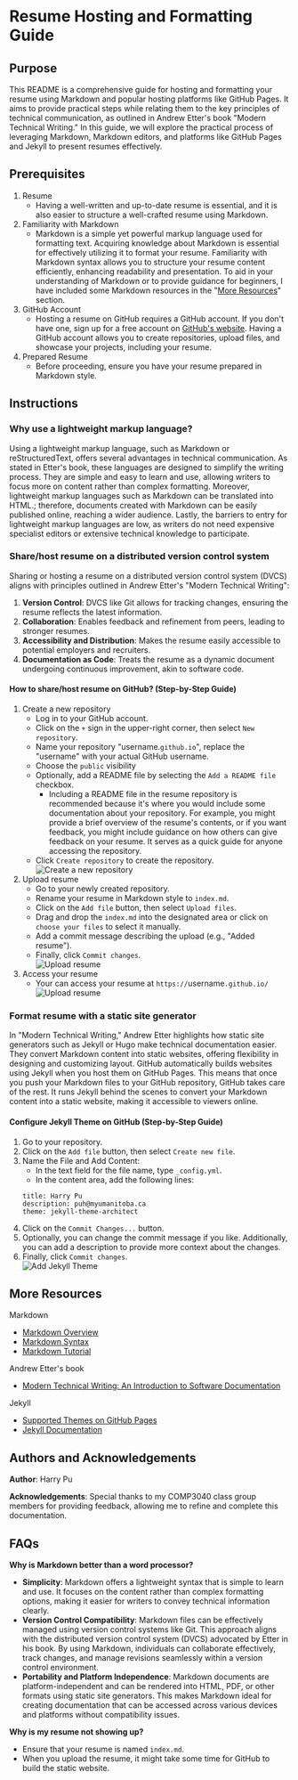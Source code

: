 # Resume Hosting and Formatting Guide

## Purpose

This README is a comprehensive guide for hosting and formatting your resume using Markdown and popular hosting platforms like GitHub Pages. It aims to provide practical steps while relating them to the key principles of technical communication, as outlined in Andrew Etter's book "Modern Technical Writing." In this guide, we will explore the practical process of leveraging Markdown, Markdown editors, and platforms like GitHub Pages and Jekyll to present resumes effectively.

## Prerequisites

1. Resume
   - Having a well-written and up-to-date resume is essential, and it is also easier to structure a well-crafted resume using Markdown.
2. Familiarity with Markdown
   - Markdown is a simple yet powerful markup language used for formatting text. Acquiring knowledge about Markdown is essential for effectively utilizing it to format your resume. Familiarity with Markdown syntax allows you to structure your resume content efficiently, enhancing readability and presentation. To aid in your understanding of Markdown or to provide guidance for beginners, I have included some Markdown resources in the "[More Resources](#more-resources)" section.
3. GitHub Account
   - Hosting a resume on GitHub requires a GitHub account. If you don't have one, sign up for a free account on [GitHub's website](https://github.com/). Having a GitHub account allows you to create repositories, upload files, and showcase your projects, including your resume.
4. Prepared Resume
   - Before proceeding, ensure you have your resume prepared in Markdown style.

## Instructions

### **Why use a lightweight markup language?**

Using a lightweight markup language, such as Markdown or reStructuredText, offers several advantages in technical communication. As stated in Etter's book, these languages are designed to simplify the writing process. They are simple and easy to learn and use, allowing writers to focus more on content rather than complex formatting. Moreover, lightweight markup languages such as Markdown can be translated into HTML.; therefore, documents created with Markdown can be easily published online, reaching a wider audience. Lastly, the barriers to entry for lightweight markup languages are low, as writers do not need expensive specialist editors or extensive technical knowledge to participate.

### **Share/host resume on a distributed version control system**

Sharing or hosting a resume on a distributed version control system (DVCS) aligns with principles outlined in Andrew Etter's "Modern Technical Writing":

1. **Version Control**: DVCS like Git allows for tracking changes, ensuring the resume reflects the latest information.
2. **Collaboration**: Enables feedback and refinement from peers, leading to stronger resumes.
3. **Accessibility and Distribution**: Makes the resume easily accessible to potential employers and recruiters.
4. **Documentation as Code**: Treats the resume as a dynamic document undergoing continuous improvement, akin to software code.

#### **How to share/host resume on GitHub? (Step-by-Step Guide)**

1. Create a new repository
   - Log in to your GitHub account.
   - Click on the `+` sign in the upper-right corner, then select `New repository`.
   - Name your repository "username.`github.io`", replace the "username" with your actual GitHub username.
   - Choose the `public` visibility
   - Optionally, add a README file by selecting the `Add a README file` checkbox.
     - Including a README file in the resume repository is recommended because it's where you would include some documentation about your repository. For example, you might provide a brief overview of the resume's contents, or if you want feedback, you might include guidance on how others can give feedback on your resume. It serves as a quick guide for anyone accessing the repository.
   - Click `Create repository` to create the repository. <br />
     ![Create a new repository](./Gif/create_repository.gif)
2. Upload resume
   - Go to your newly created repository.
   - Rename your resume in Markdown style to `index.md`.
   - Click on the `Add file` button, then select `Upload files`.
   - Drag and drop the `index.md` into the designated area or click on `choose your files` to select it manually.
   - Add a commit message describing the upload (e.g., "Added resume").
   - Finally, click `Commit changes`. <br />
     ![Upload resume](./Gif/upload_resume.gif)
3. Access your resume
   - Your can access your resume at `https://`username`.github.io/`
     ![Upload resume](./Gif/access_resume.gif)

### **Format resume with a static site generator**

In "Modern Technical Writing," Andrew Etter highlights how static site generators such as Jekyll or Hugo make technical documentation easier. They convert Markdown content into static websites, offering flexibility in designing and customizing layout. GitHub automatically builds websites using Jekyll when you host them on GitHub Pages. This means that once you push your Markdown files to your GitHub repository, GitHub takes care of the rest. It runs Jekyll behind the scenes to convert your Markdown content into a static website, making it accessible to viewers online.

#### **Configure Jekyll Theme on GitHub (Step-by-Step Guide)**

1. Go to your repository.
2. Click on the `Add file` button, then select `Create new file`.
3. Name the File and Add Content:
   - In the text field for the file name, type `_config.yml`.
   - In the content area, add the following lines:
   ```
   title: Harry Pu
   description: puh@myumanitoba.ca
   theme: jekyll-theme-architect
   ```
4. Click on the `Commit Changes...` button.
5. Optionally, you can change the commit message if you like. Additionally, you can add a description to provide more context about the changes.
6. Finally, click `Commit changes`. <br />
   ![Add Jekyll Theme](./Gif/add_jekyll_theme.gif)

## More Resources

Markdown

- [Markdown Overview](https://www.markdownguide.org/getting-started/)
- [Markdown Syntax](https://www.markdownguide.org/extended-syntax/#strikethrough)
- [Markdown Tutorial](https://www.markdowntutorial.com/)

Andrew Etter's book

- [Modern Technical Writing: An Introduction to Software Documentation](https://www.amazon.ca/Modern-Technical-Writing-Introduction-Documentation-ebook/dp/B01A2QL9SS)

Jekyll

- [Supported Themes on GitHub Pages](https://pages.github.com/themes/)
- [Jekyll Documentation](https://jekyllrb.com/docs/)

## Authors and Acknowledgements

**Author**: Harry Pu <br />

**Acknowledgements**: Special thanks to my COMP3040 class group members for providing feedback, allowing me to refine and complete this documentation.

## FAQs

**Why is Markdown better than a word processor?**

- **Simplicity**: Markdown offers a lightweight syntax that is simple to learn and use. It focuses on the content rather than complex formatting options, making it easier for writers to convey technical information clearly.
- **Version Control Compatibility**: Markdown files can be effectively managed using version control systems like Git. This approach aligns with the distributed version control system (DVCS) advocated by Etter in his book. By using Markdown, individuals can collaborate effectively, track changes, and manage revisions seamlessly within a version control environment.
- **Portability and Platform Independence**: Markdown documents are platform-independent and can be rendered into HTML, PDF, or other formats using static site generators. This makes Markdown ideal for creating documentation that can be accessed across various devices and platforms without compatibility issues.

**Why is my resume not showing up?**

- Ensure that your resume is named `index.md`.
- When you upload the resume, it might take some time for GitHub to build the static website.
